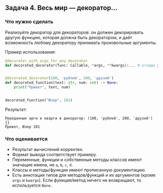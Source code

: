 ## Задача 4. Весь мир — декоратор…
### Что нужно сделать
Реализуйте декоратор для декораторов: он должен декорировать другую функцию, которая должна быть декоратором, и даёт возможность любому декоратору принимать произвольные аргументы.

Пример использования:

```python
@decorator_with_args_for_any_decorator
def decorated_decorator(func: Callable, *args, **kwargs):... # отсюда уже сами!


@decorated_decorator(100, 'рублей', 200, 'друзей')
def decorated_function(text: str, num: int) -> None:
    print("Привет", text, num)


decorated_function("Юзер", 101)
```

Результат:
```
Переданные арги и кварги в декоратор: (100, 'рублей', 200, 'друзей') {}
Привет, Юзер 101
```
### Что оценивается
- Результат вычислений корректен.
- Формат вывода соответствует примеру.
- Переменные, функции и собственные методы классов имеют значащие имена, не `a`, `b`, `c`, `d`.
- Классы и методы/функции имеют прописанную документацию.
- Есть аннотация типов для методов/функций и их аргументов (кроме `args` и `kwargs`). Если функция/метод ничего не возвращают, то используется `None`.

